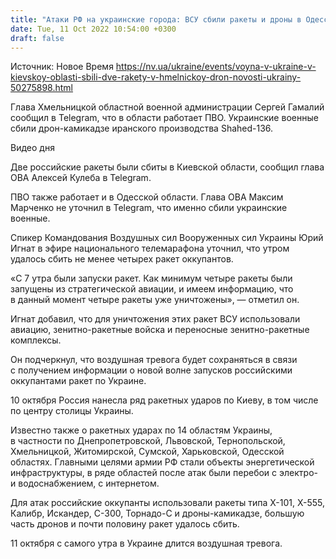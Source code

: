 ```yaml
---
title: "Атаки РФ на украинские города: ВСУ сбили ракеты и дроны в Одесской, Хмельницкой и Киевской областях"
date: Tue, 11 Oct 2022 10:54:00 +0300
draft: false
---
```

Источник: Новое Время https://nv.ua/ukraine/events/voyna-v-ukraine-v-kievskoy-oblasti-sbili-dve-rakety-v-hmelnickoy-dron-novosti-ukrainy-50275898.html


 Глава Хмельницкой областной военной администрации Сергей Гамалий сообщил в Telegram, что в области работает ПВО. Украинские военные сбили дрон-камикадзе иранского производства Shahed-136.

 Видео дня   

Две российские ракеты были сбиты в Киевской области, сообщил глава ОВА Алексей Кулеба в Telegram.

ПВО также работает и в Одесской области. Глава ОВА Максим Марченко не уточнил в Telegram, что именно сбили украинские военные.

Спикер Командования Воздушных сил Вооруженных сил Украины Юрий Игнат в эфире национального телемарафона уточнил, что утром удалось сбить не менее четырех ракет оккупантов.

«С 7 утра были запуски ракет. Как минимум четыре ракеты были запущены из стратегической авиации, и имеем информацию, что в данный момент четыре ракеты уже уничтожены», — отметил он.

Игнат добавил, что для уничтожения этих ракет ВСУ использовали авиацию, зенитно-ракетные войска и переносные зенитно-ракетные комплексы.

Он подчеркнул, что воздушная тревога будет сохраняться в связи с получением информации о новой волне запусков российскими оккупантами ракет по Украине.

10 октября Россия нанесла ряд ракетных ударов по Киеву, в том числе по центру столицы Украины.

Известно также о ракетных ударах по 14 областям Украины, в частности по Днепропетровской, Львовской, Тернопольской, Хмельницкой, Житомирской, Сумской, Харьковской, Одесской областях. Главными целями армии РФ стали объекты энергетической инфраструктуры, в ряде областей после атак были перебои с электро- и водоснабжением, с интернетом.

Для атак российские оккупанты использовали ракеты типа Х-101, Х-555, Калибр, Искандер, С-300, Торнадо-С и дроны-камикадзе, большую часть дронов и почти половину ракет удалось сбить.

11 октября с самого утра в Украине длится воздушная тревога.
